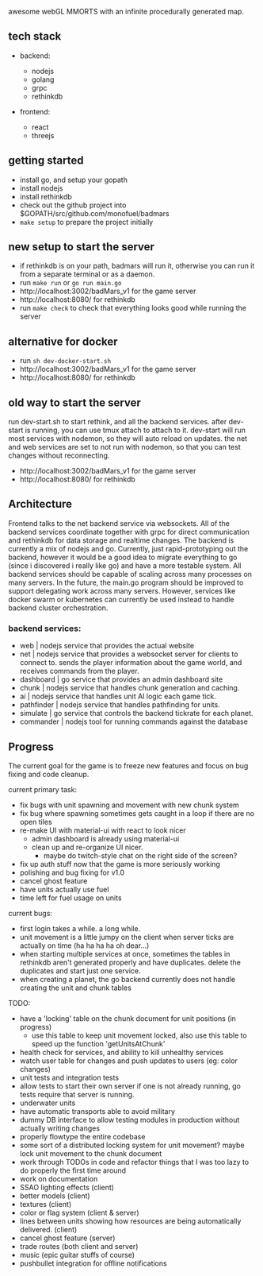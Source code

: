 awesome webGL MMORTS with an infinite procedurally generated map.

## tech stack
- backend:
	- nodejs
	- golang
	- grpc
	- rethinkdb


- frontend:
	- react
	- threejs

## getting started
- install go, and setup your gopath
- install nodejs
- install rethinkdb
- check out the github project into $GOPATH/src/github.com/monofuel/badmars
- `make setup` to prepare the project initially


## new setup to start the server
- if rethinkdb is on your path, badmars will run it, otherwise you can run it from a separate terminal or as a daemon.
- run `make run` or `go run main.go`
- http://localhost:3002/badMars_v1 for the game server
- http://localhost:8080/ for rethinkdb
- run `make check` to check that everything looks good while running the server

## alternative for docker
- run `sh dev-docker-start.sh`
- http://localhost:3002/badMars_v1 for the game server
- http://localhost:8080/ for rethinkdb

## old way to start the server
run dev-start.sh to start rethink, and all the backend services.
after dev-start is running, you can use tmux attach to attach to it.
dev-start will run most services with nodemon, so they will auto reload on updates.
the net and web services are set to not run with nodemon,
so that you can test changes without reconnecting.
- http://localhost:3002/badMars_v1 for the game server
- http://localhost:8080/ for rethinkdb

## Architecture

Frontend talks to the net backend service via websockets. All of the backend services
coordinate together with grpc for direct communication and rethinkdb for data storage
and realtime changes. The backend is currently a mix of nodejs and go. Currently, just
rapid-prototyping out the backend, however it would be a good idea to migrate
everything to go (since i discovered i really like go) and have a more testable system.
All backend services should be capable of scaling across many processes on many servers.
In the future, the main.go program should be improved to support delegating work across
many servers. However, services like docker swarm or kubernetes can currently be used instead
to handle backend cluster orchestration.

### backend services:
- web | nodejs service that provides the actual website
- net | nodejs service that provides a websocket server for clients to connect to.
sends the player information about the game world, and receives commands from the player.
- dashboard | go service that provides an admin dashboard site
- chunk | nodejs service that handles chunk generation and caching.
- ai | nodejs service that handles unit AI logic each game tick.
- pathfinder | nodejs service that handles pathfinding for units.
- simulate | go service that controls the backend tickrate for each planet.
- commander | nodejs tool for running commands against the database

## Progress

The current goal for the game is to freeze new features and focus on bug fixing and
code cleanup.

current primary task:
- fix bugs with unit spawning and movement with new chunk system
- fix bug where spawning sometimes gets caught in a loop if there are no open tiles
- re-make UI with material-ui with react to look nicer
	- admin dashboard is already using material-ui
	- clean up and re-organize UI nicer.
		- maybe do twitch-style chat on the right side of the screen?
- fix up auth stuff now that the game is more seriously working
- polishing and bug fixing for v1.0
- cancel ghost feature
- have units actually use fuel
- time left for fuel usage on units

current bugs:
- first login takes a while. a long while.
- unit movement is a little jumpy on the client when server ticks are actually on time (ha ha ha ha oh dear...)
- when starting multiple services at once, sometimes the tables in rethinkdb
aren't generated properly and have duplicates. delete the duplicates and start just one service.
- when creating a planet, the go backend currently does not handle creating the unit and chunk tables


TODO:
- have a 'locking' table on the chunk document for unit positions (in progress)
	- use this table to keep unit movement locked,
also use this table to speed up the function 'getUnitsAtChunk'
- health check for services, and ability to kill unhealthy services
- watch user table for changes and push updates to users (eg: color changes)
- unit tests and integration tests
- allow tests to start their own server if one is not already running, go tests require that server is running.
- underwater units
- have automatic transports able to avoid military
- dummy DB interface to allow testing modules in production without actually writing changes
- properly flowtype the entire codebase
- some sort of a distributed locking system for unit movement? maybe lock unit movement to the chunk document
- work through TODOs in code and refactor things that I was too lazy to do properly the first time around
- work on documentation
- SSAO lighting effects (client)
- better models (client)
- textures (client)
- color or flag system (client & server)
- lines between units showing how resources are being automatically delivered. (client)
- cancel ghost feature (server)
- trade routes (both client and server)
- music (epic guitar stuffs of course)
- pushbullet integration for offline notifications
